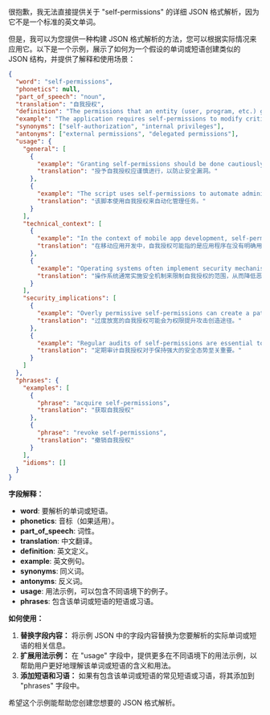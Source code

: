 很抱歉，我无法直接提供关于 "self-permissions" 的详细 JSON 格式解析，因为它不是一个标准的英文单词。

但是，我可以为您提供一种构建 JSON 格式解析的方法，您可以根据实际情况来应用它。以下是一个示例，展示了如何为一个假设的单词或短语创建类似的 JSON 结构，并提供了解释和使用场景：

```json
{
  "word": "self-permissions",
  "phonetics": null,
  "part_of_speech": "noun",
  "translation": "自我授权",
  "definition": "The permissions that an entity (user, program, etc.) grants to itself, often implying an elevated level of control or access within a system.",
  "example": "The application requires self-permissions to modify critical system files.",
  "synonyms": ["self-authorization", "internal privileges"],
  "antonyms": ["external permissions", "delegated permissions"],
  "usage": {
    "general": [
      {
        "example": "Granting self-permissions should be done cautiously to prevent security vulnerabilities.",
        "translation": "授予自我授权应谨慎进行，以防止安全漏洞。"
      },
      {
        "example": "The script uses self-permissions to automate administrative tasks.",
        "translation": "该脚本使用自我授权来自动化管理任务。"
      }
    ],
    "technical_context": [
      {
        "example": "In the context of mobile app development, self-permissions might refer to an app's ability to access certain device features without explicit user consent.",
        "translation": "在移动应用开发中，自我授权可能指的是应用程序在没有明确用户同意的情况下访问某些设备功能的权限。"
      },
      {
        "example": "Operating systems often implement security mechanisms to limit the scope of self-permissions, reducing the risk of malware exploiting system resources.",
        "translation": "操作系统通常实施安全机制来限制自我授权的范围，从而降低恶意软件利用系统资源的风险。"
      }
    ],
    "security_implications": [
      {
        "example": "Overly permissive self-permissions can create a pathway for privilege escalation attacks.",
        "translation": "过度放宽的自我授权可能会为权限提升攻击创造途径。"
      },
      {
        "example": "Regular audits of self-permissions are essential to maintain a robust security posture.",
        "translation": "定期审计自我授权对于保持强大的安全态势至关重要。"
      }
    ]
  },
  "phrases": {
    "examples": [
      {
        "phrase": "acquire self-permissions",
        "translation": "获取自我授权"
      },
      {
        "phrase": "revoke self-permissions",
        "translation": "撤销自我授权"
      }
    ],
    "idioms": []
  }
}
```

**字段解释：**

*   **word**: 要解析的单词或短语。
*   **phonetics**: 音标（如果适用）。
*   **part\_of\_speech**: 词性。
*   **translation**: 中文翻译。
*   **definition**: 英文定义。
*   **example**: 英文例句。
*   **synonyms**: 同义词。
*   **antonyms**: 反义词。
*   **usage**: 用法示例，可以包含不同语境下的例子。
*   **phrases**: 包含该单词或短语的短语或习语。

**如何使用：**

1.  **替换字段内容：** 将示例 JSON 中的字段内容替换为您要解析的实际单词或短语的相关信息。
2.  **扩展用法示例：** 在 "usage" 字段中，提供更多在不同语境下的用法示例，以帮助用户更好地理解该单词或短语的含义和用法。
3.  **添加短语和习语：** 如果有包含该单词或短语的常见短语或习语，将其添加到 "phrases" 字段中。

希望这个示例能帮助您创建您想要的 JSON 格式解析。 